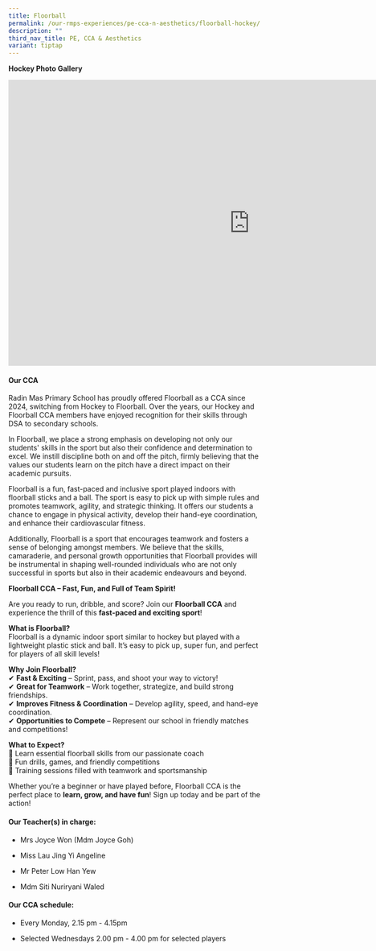 ```yaml
---
title: Floorball
permalink: /our-rmps-experiences/pe-cca-n-aesthetics/floorball-hockey/
description: ""
third_nav_title: PE, CCA & Aesthetics
variant: tiptap
---
```

<p><strong>Hockey Photo Gallery</strong>
</p>
<div class="iframe-wrapper">
<iframe height="569" width="960" allowfullscreen="true" frameborder="0" src="https://docs.google.com/presentation/d/e/2PACX-1vRasowxR8p_vStNv_d8Jdns8OkQ5NhaIlct_nu6MJl537-tjZQ85TlR4PaXnOHSjvvWkuXqIxBzZ3YI/embed?start=false&amp;loop=false&amp;delayms=10000"></iframe>
</div>
<h4><strong>Our CCA</strong></h4>
<p>Radin Mas Primary School has proudly offered Floorball as a CCA since
2024, switching from Hockey to Floorball. Over the years, our Hockey and
Floorball CCA members have enjoyed recognition for their skills through
DSA to secondary schools.</p>
<p>In Floorball, we place a strong emphasis on developing not only our students'
skills in the sport but also their confidence and determination to excel.
We instill discipline both on and off the pitch, firmly believing that
the values our students learn on the pitch have a direct impact on their
academic pursuits.</p>
<p>Floorball is a fun, fast-paced and inclusive sport played indoors with
floorball sticks and a ball. The sport is easy to pick up with simple rules
and promotes teamwork, agility, and strategic thinking. It offers our students
a chance to engage in physical activity, develop their hand-eye coordination,
and enhance their cardiovascular fitness.&nbsp;</p>
<p>Additionally, Floorball is a sport that encourages teamwork and fosters
a sense of belonging amongst members. We believe that the skills, camaraderie,
and personal growth opportunities that Floorball provides will be instrumental
in shaping well-rounded individuals who are not only successful in sports
but also in their academic endeavours and beyond.</p>
<p><strong>Floorball CCA – Fast, Fun, and Full of Team Spirit!</strong>
</p>
<p>Are you ready to run, dribble, and score? Join our <strong>Floorball CCA</strong> and
experience the thrill of this <strong>fast-paced and exciting sport</strong>!</p>
<p><strong>What is Floorball?<br></strong>Floorball is a dynamic indoor sport
similar to hockey but played with a lightweight plastic stick and ball.
It’s easy to pick up, super fun, and perfect for players of all skill levels!</p>
<p><strong>Why Join Floorball?<br></strong>✔ <strong>Fast &amp; Exciting</strong> –
Sprint, pass, and shoot your way to victory!
<br>✔ <strong>Great for Teamwork</strong> – Work together, strategize, and build
strong friendships.
<br>✔ <strong>Improves Fitness &amp; Coordination</strong> – Develop agility,
speed, and hand-eye coordination.
<br>✔ <strong>Opportunities to Compete</strong> – Represent our school in friendly
matches and competitions!</p>
<p><strong>What to Expect?<br></strong>🏑 Learn essential floorball skills
from our passionate coach
<br>🏑 Fun drills, games, and friendly competitions
<br>🏑 Training sessions filled with teamwork and sportsmanship</p>
<p>Whether you’re a beginner or have played before, Floorball CCA is the
perfect place to <strong>learn, grow, and have fun</strong>! Sign up today
and be part of the action!</p>
<h4><strong>Our Teacher(s) in charge:</strong></h4>
<ul>
<li>
<p>Mrs Joyce Won (Mdm Joyce Goh)</p>
</li>
<li>
<p>Miss Lau Jing Yi Angeline</p>
</li>
<li>
<p>Mr Peter Low Han Yew</p>
</li>
<li>
<p>Mdm Siti Nuriryani Waled</p>
</li>
</ul>
<h4><strong>Our CCA schedule:</strong></h4>
<ul data-tight="true" class="tight">
<li>
<p>Every Monday, 2.15 pm - 4.15pm&nbsp;</p>
</li>
<li>
<p>Selected Wednesdays 2.00 pm - 4.00 pm for selected players</p>
</li>
</ul>
<p></p>